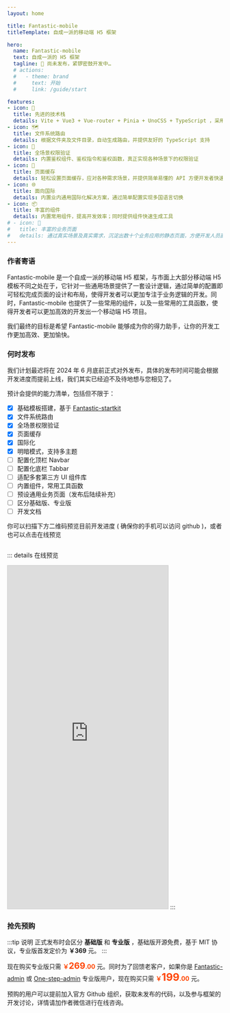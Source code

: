 ```yaml
---
layout: home

title: Fantastic-mobile
titleTemplate: 自成一派的移动端 H5 框架

hero:
  name: Fantastic-mobile
  text: 自成一派的 H5 框架
  tagline: 🚧 尚未发布，紧锣密鼓开发中…
  # actions:
  #   - theme: brand
  #     text: 开始
  #     link: /guide/start

features:
- icon: 💪
  title: 先进的技术栈
  details: Vite + Vue3 + Vue-router + Pinia + UnoCSS + TypeScript ，采用业内先进的技术栈，使框架始终保持新鲜
- icon: 🗺️
  title: 文件系统路由
  details: 根据文件夹及文件目录，自动生成路由，并提供友好的 TypeScript 支持
- icon: 🔑
  title: 全场景权限验证
  details: 内置鉴权组件、鉴权指令和鉴权函数，真正实现各种场景下的权限验证
- icon: 🧊
  title: 页面缓存
  details: 轻松设置页面缓存，应对各种需求场景，并提供简单易懂的 API 方便开发者快速集成
- icon: 🌐
  title: 面向国际
  details: 内置业内通用国际化解决方案，通过简单配置实现多国语言切换
- icon: 📦
  title: 丰富的组件
  details: 内置常用组件，提高开发效率；同时提供组件快速生成工具
# - icon: 📃
#   title: 丰富的业务页面
#   details: 通过真实场景及真实需求，沉淀出数十个业务应用的静态页面，方便开发人员直接使用
---
```


<script setup>
import { withBase } from 'vitepress'
</script>

### 作者寄语

Fantastic-mobile 是一个自成一派的移动端 H5 框架，与市面上大部分移动端 H5 模板不同之处在于，它针对一些通用场景提供了一套设计逻辑，通过简单的配置即可轻松完成页面的设计和布局，使得开发者可以更加专注于业务逻辑的开发。同时，Fantastic-mobile 也提供了一些常用的组件，以及一些常用的工具函数，使得开发者可以更加高效的开发出一个移动端 H5 项目。

我们最终的目标是希望 Fantastic-mobile 能够成为你的得力助手，让你的开发工作更加高效、更加愉快。

### 何时发布

我们计划最迟将在 2024 年 6 月底前正式对外发布，具体的发布时间可能会根据开发进度而提前上线，我们其实已经迫不及待地想与您相见了。

预计会提供的能力清单，包括但不限于：

- [x] 基础模板搭建，基于 [Fantastic-startkit](https://hooray.github.io/fantastic-startkit/)
- [x] 文件系统路由
- [x] 全场景权限验证
- [x] 页面缓存
- [x] 国际化
- [x] 明暗模式，支持多主题
- [ ] 配置化顶栏 Navbar
- [ ] 配置化底栏 Tabbar
- [ ] 适配多套第三方 UI 组件库
- [ ] 内置组件，常用工具函数
- [ ] 预设通用业务页面（发布后陆续补充）
- [ ] 区分基础版、专业版
- [ ] 开发文档

你可以扫描下方二维码预览目前开发进度 ( 确保你的手机可以访问 github )，或者也可以点击在线预览

<img :src="withBase('/preview.png')" width="200" />

::: details 在线预览
<iframe src="https://fantastic-mobile.github.io/pro-example/" style="width: 375px; height: 800px; border: 1px solid #ccc;"></iframe>
:::

### 抢先预购

:::tip 说明
正式发布时会区分 **基础版** 和 **专业版** ，基础版开源免费，基于 MIT 协议，专业版首发定价为 **￥369** 元。
:::

现在购买专业版只需 <b style="color: #ff4400;">￥<span style="font-size: 20px;">269</span>.00</b> 元。同时为了回馈老客户，如果你是 [Fantastic-admin](https://fantastic-admin.github.io/) 或 [One-step-admin](https://one-step-admin.github.io/) 专业版用户，现在购买只需 <b style="color: #ff4400;">￥<span style="font-size: 24px;">199</span>.00</b> 元。

预购的用户可以提前加入官方 Github 组织，获取未发布的代码，以及参与框架的开发讨论，详情请加作者微信进行在线咨询。

<p align="center"><img :src="withBase('/friend-wechat.png')" width="300" /></p>